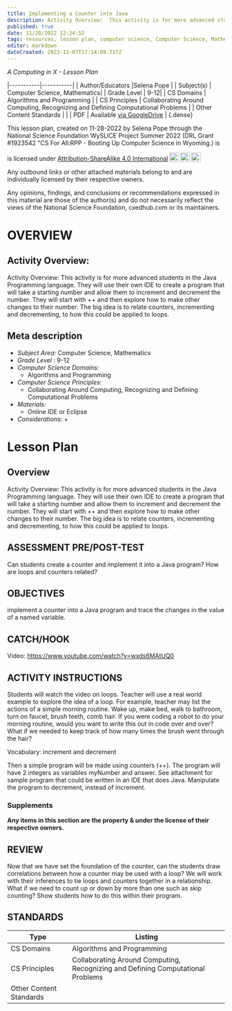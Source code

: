 ```yaml
---
title: Implementing a Counter into Java
description: Activity Overview:  This activity is for more advanced students in the Java Programming language. They will use their own IDE to create a program that will take a starting number and allow them to increment and decrement the number. They will start with ++ and then explore how to make other changes to their number. The big idea is to relate counters, incrementing and decrementing, to how this could be applied to loops.
published: true
date: 11/28/2022 12:24:52
tags: resources, lesson plan, computer science, Computer Science, Mathematics 
editor: markdown
dateCreated: 2023-12-07T17:14:09.717Z
---
```

*A Computing in X - Lesson Plan*

|-----------|-----------|
| Author/Educators |Selena Pope |
| Subject(s) | Computer Science, Mathematics|
| Grade Level | 9-12|
| CS Domains | Algorithms and Programming |
| CS Principles | Collaborating Around Computing, Recognizing and Defining Computational Problems |
| Other Content Standards |  | 
| PDF | Available [via GoogleDrive](https://drive.google.com/open?id=18cdGR5c1XIBAXW3k4pmyJ2fe6ajuPExX) |
{.dense}






This lesson plan, created on 11-28-2022 by Selena Pope through the National Science Foundation WySLICE Project Summer 2022 (DRL Grant #1923542 "CS For All:RPP - Booting Up Computer Science in Wyoming.) is  <p xmlns:cc="http://creativecommons.org/ns#" >  is licensed under <a href="http://creativecommons.org/licenses/by-sa/4.0/?ref=chooser-v1" target="_blank" rel="license noopener noreferrer" style="display:inline-block;">Attribution-ShareAlike 4.0 International<img style="height:22px!important;margin-left:3px;vertical-align:text-bottom;" src="https://mirrors.creativecommons.org/presskit/icons/cc.svg?ref=chooser-v1"><img style="height:22px!important;margin-left:3px;vertical-align:text-bottom;" src="https://mirrors.creativecommons.org/presskit/icons/by.svg?ref=chooser-v1"><img style="height:22px!important;margin-left:3px;vertical-align:text-bottom;" src="https://mirrors.creativecommons.org/presskit/icons/sa.svg?ref=chooser-v1"></a></p>


Any outbound links or other attached materials belong to and are individually licensed by their respective owners. 


Any opinions, findings, and conclusions or recommendations expressed in this material are those of the author(s) and do not necessarily reflect the views of the National Science Foundation, cxedhub.com or its maintainers.


# OVERVIEW
## Activity Overview:  
Activity Overview:  This activity is for more advanced students in the Java Programming language. They will use their own IDE to create a program that will take a starting number and allow them to increment and decrement the number. They will start with ++ and then explore how to make other changes to their number. The big idea is to relate counters, incrementing and decrementing, to how this could be applied to loops.
## Meta description
+ *Subject Area:* Computer Science, Mathematics 
+ *Grade Level :* 9-12 
+ *Computer Science Domains:*
   + Algorithms and Programming
+ *Computer Science Principles:*
   + Collaborating Around Computing, Recognizing and Defining Computational Problems
+ *Materials:* 
   + Online IDE  or Eclipse
+ *Considerations:*
   + 


# Lesson Plan
## Overview
Activity Overview:  This activity is for more advanced students in the Java Programming language. They will use their own IDE to create a program that will take a starting number and allow them to increment and decrement the number. They will start with ++ and then explore how to make other changes to their number. The big idea is to relate counters, incrementing and decrementing, to how this could be applied to loops.
## ASSESSMENT PRE/POST-TEST
Can students create a counter and implement it into a Java program? How are loops and counters related?
## OBJECTIVES
implement a counter into a Java program and trace the changes in the value of a named variable.


## CATCH/HOOK
Video:         https://www.youtube.com/watch?v=wxds6MAtUQ0


## ACTIVITY INSTRUCTIONS
Students will watch the video on loops. Teacher will use a real world example to explore the idea of a loop. For example, teacher may list the actions of a simple morning routine. Wake up, make bed, walk to bathroom, turn on faucet, brush teeth, comb hair. If you were coding a robot to do your morning routine, would you want to write this out in code over and over? What if we needed to keep track of how many times the brush went through the hair? 


Vocabulary: increment and decrement


Then a simple program will be made using counters (++). The program will have 2 integers as variables myNumber and answer. See attachment for sample program that could be written in an IDE that does Java. Manipulate the program to decrement, instead of increment.


### Supplements
**Any items in this section are the property & under the license of their respective owners.**
  





## REVIEW
Now that we have set the foundation of the counter, can the students draw correlations between how a counter may be used with a loop? We will work with their inferences to tie loops and counters together in a relationship. What if we need to count up or down by more than one such as skip counting? Show students how to do this within their program.
## STANDARDS        
| Type | Listing | 
|-----------|-----------|
| CS Domains  | Algorithms and Programming|
| CS Principles   | Collaborating Around Computing, Recognizing and Defining Computational Problems|
| Other Content Standards |   |